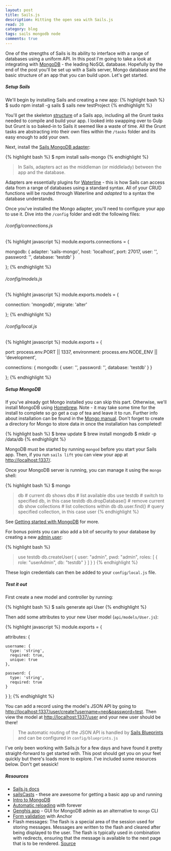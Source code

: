 ```yaml
---
layout: post
title: Sails.js
description: Hitting the open sea with Sails.js
read: 20
category: blog
tags: sails mongodb node
comments: true
---
```


One of the strengths of Sails is its ability to interface with a range of databases using a uniform API. In this post I'm going to take a look at integrating with [MongoDB](http://mongodb.org/) - the leading NoSQL database. Hopefully by the end of the post you'll be set up with a Sails server, Mongo database and the basic structure of an app that you can build upon. Let's get started.

##### Setup Sails

We'll begin by installing Sails and creating a new app:
{% highlight bash %}
$ sudo npm install -g sails
$ sails new testProject
{% endhighlight %}

You'll get the skeleton [structure](https://github.com/balderdashy/sails-docs/tree/master/anatomy/myApp) of a Sails app, including all the Grunt tasks needed to compile and build your app. I looked into swapping over to Gulp but Grunt is so baked-in to Sails it seemed like a waste of time. All the Grunt tasks are abstracting into their own files within the `/tasks` folder and its easy enough to add your own.

Next, install the [Sails MongoDB adapter](https://github.com/balderdashy/sails-mongo):

{% highlight bash %}
$ npm install sails-mongo
{% endhighlight %}

> In Sails, adapters act as the middleman (or middlelady) between the app and the database.

Adapters are essentially plugins for [Waterline](https://github.com/balderdashy/waterline) - this is how Sails can access data from a range of databases using a standard syntax. All of your CRUD functions will be routed through Waterline and *adapted* to a syntax the database understands.

Once you've installed the Mongo adapter, you'll need to configure your app to use it. Dive into the `/config` folder and edit the following files:

###### /config/connections.js

{% highlight javascript %}
module.exports.connections = {

  mongodb: {
    adapter: 'sails-mongo',
    host: 'localhost',
    port: 27017,
    user: '',
    password: '',
    database: 'testdb'
  }

};
{% endhighlight %}

###### /config/models.js

{% highlight javascript %}
module.exports.models = {

  connection: 'mongodb',
  migrate: 'alter'

};
{% endhighlight %}

###### /config/local.js

{% highlight javascript %}
module.exports = {

   port: process.env.PORT || 1337,
   environment: process.env.NODE_ENV || 'development',

   connections: {
      mongodb: {
        user: '',
        password: '',
        database: 'testdb'
      }
  }

};
{% endhighlight %}

##### Setup MongoDB

If you've already got Mongo installed you can skip this part. Otherwise, we'll install MongoDB using [Homebrew](http://brew.sh/). Note - it may take some time for the install to complete so go get a cup of tea and leave it to run. Further info about installation can be found in the [Mongo manual](http://docs.mongodb.org/manual/tutorial/install-mongodb-on-os-x/#install-mongodb). Don't forget to create a directory for Mongo to store data in once the installation has completed!

{% highlight bash %}
$ brew update
$ brew install mongodb
$ mkdir -p /data/db
{% endhighlight %}

MongoDB must be started by running `mongod` before you start your Sails app. Then, if you run `sails lift` you can view your app at [http://localhost:1337/](http://localhost:1337/).

Once your MongoDB server is running, you can manage it using the `mongo` shell:

{% highlight bash %}
$ mongo
> db # current db
> shows dbs # list available dbs
> use testdb # switch to specified db, in this case testdb
> db.dropDatabase() # remove current db
> show collections # list collections within db
> db.user.find() # query specified collection, in this case user
{% endhighlight %}

See [Getting started with MongoDB](http://docs.mongodb.org/manual/tutorial/getting-started/) for more.

For bonus points you can also add a bit of security to your database by creating a new [admin user](http://docs.mongodb.org/manual/tutorial/add-user-administrator/):

{% highlight bash %}
> use testdb
> db.createUser(
  {
    user: "admin",
    pwd: "admin",
    roles:
    [
      {
        role: "userAdmin",
        db: "testdb"
      }
    ]
  }
)
{% endhighlight %}

These login credentials can then be added to your `config/local.js` file.

##### Test it out

First create a new model and controller by running:

{% highlight bash %}
$ sails generate api User
{% endhighlight %}

Then add some attributes to your new User model (`api/models/User.js`):

{% highlight javascript %}
module.exports = {

  attributes: {

    username: {
      type: 'string',
      required: true,
      unique: true
    },

    password: {
      type: 'string',
      required: true
    }
  }
};
{% endhighlight %}

You can add a record using the model's JSON API by going to [http://localhost:1337/user/create?username=neo&password=test](http://localhost:1337/user/create?username=neo&password=test). Then view the model at [http://localhost:1337/user](http://localhost:1337/user) and your new user should be there!

> The automatic routing of the JSON API is handled by [Sails Blueprints](http://sailsjs.org/#/documentation/reference/blueprint-api?q=blueprint-routes) and can be configured in `config/blueprints.js`

I've only been working with Sails.js for a few days and have found it pretty straight-forward to get started with. This post should get you on your feet quickly but there's loads more to explore. I've included some resources below. Don't get seasick!

##### Resources

- [Sails.js docs](http://sailsjs.org/#/documentation)
- [sailsCasts](http://irlnathan.github.io/sailscasts) - these are awesome for getting a basic app up and running
- [Intro to MongoDB](http://www.mongodb.com/presentations/building-web-applications-mongodb-introduction)
- [Automatic reloading](https://coderwall.com/p/njcr7w) with forever
- [Genghis app](http://genghisapp.com/) - GUI for MongoDB admin as an alternative to `mongo` CLI
- [Form validation](https://github.com/balderdashy/sails-docs/blob/0.9/models.md#validations) with Anchor
- Flash messages: The flash is a special area of the session used for storing messages.  Messages are written to the flash and cleared after being displayed to the user. The flash is typically used in combination with redirects, ensuring that the message is available to the next page that is to be rendered. [Source](https://www.npmjs.org/package/connect-flash#readme)